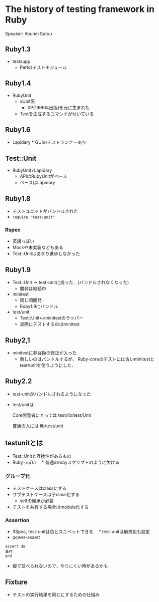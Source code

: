 # The history of testing framework in Ruby

Speaker: Kouhei Sutou

## Ruby1.3

* testsupp
  * Perlのテストモジュール

## Ruby1.4

* RubyUnit
  * xUnit系
    * XP(1999年出版)を元に生まれた
  * Testを生成するコマンドが付いている

## Ruby1.6

   * Lapidary
    * GUIのテストランナーあり

## Test::Unit
  * RubyUnit+Lapidary
    * APIはRubyUnitがベース
    * ベースはLapidary

## Ruby1.8
  * テストユニットがバンドルされた
  * ```require "test/unit"```

### Rspec

  * 英語っぽい
  * Mockや未実装などもある
  * Test::Unitはあまり進歩しなかった

## Ruby1.9

  * Test::Unit -> test-unitに成った．(バンドルされなくなった)
    * 開発は継続中
  * minitest
    * 同じ頃開発
    * Ruby1.9にバンドル
  * test/unit
    * Test::Unit<->minitestのラッパー
    * 実際にテストするのはminitest

## Ruby2,1

  * minitestに非互換の修正が入った
    * 新しいのはバンドルするが，
      Ruby-coreのテストには古いminitestとtest/unitを使うようにした．

## Ruby2.2

  * test-unitがバンドルされるようになった
  * test/unitは

    Core開発者にとっては test/lib/test/Unit

    普通の人には lib/test/unit

## testunitとは

* Test::Unitと互換性があるもの
* Rubyっぽい
　* 普通のrubyスクリプトのように欠ける

### グループ化

* テストケースはclassにする
* サブテストケースは子class化する
  * selfの継承が必要
* テストを共有する場合はmodule化する

### Assertion

* RSpec, test-unitは色とスニペットできる
　* test-unitは前景色も設定
* power-assert
```
assert do
条件
end
```
  * 縦で並べられないので，やりにくい時があるかも

## Fixture

  * テストの実行結果を同じにするための仕組み
